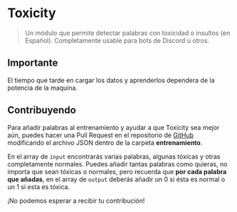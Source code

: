 # Toxicity
> Un módulo que permite detectar palabras con toxicidad o insultos (en Español).
> Completamente usable para bots de Discord u otros.

## Importante
El tiempo que tarde en cargar los datos y aprenderlos dependera de la potencia de la maquina.

## Contribuyendo
Para añadir palabras al entrenamiento y ayudar a que Toxicity sea mejor aún, puedes hacer una Pull Request en
el repositorio de [GitHub](https://github.com/Seyronh/toxicity) modificando el archivo JSON dentro de la carpeta **entrenamiento**.

En el array de `input` encontrarás varias palabras, algunas tóxicas y otras completamente normales.
Puedes añadir tantas palabras como quieras, no importa que sean tóxicas o normales, pero recuerda que **por cada palabra que añadas**, en el array de `output` deberás añadir un 0 si ésta es normal o un 1 si esta es tóxica.

¡No podemos esperar a recibir tu contribución!